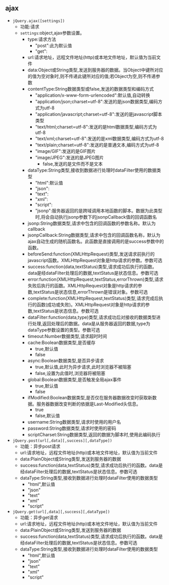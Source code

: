## ajax
* `jQuery.ajax([settings])`
    * 功能:请求
    * `settings`:object,ajax参数设置。
        * type:请求方法
            * "post":此为默认值
            * "get":
        * url:请求地址，远程文件地址(http)或本地文件地址，默认值为当前文件 
        * data:Object或String类型,发送到服务器的数据。当Object中键所对应的值为空对象时,则不传递此键所对应的值;若Object为空,则不传递参数
        * contentType:String数据类型或false,发送的数据类型和编码方式
            * "application/x-www-form-urlencoded":默认值,自动转换
            * "application/json;charset=utf-8":发送的是json数据类型,编码方式为utf-8
            * "application/javascript;charset=utf-8":发送的是javascript脚本类型
            * "text/html;charset=utf-8":发送的是html数据类型,编码方式为utf-8
            * "text/xml;charset=utf-8":发送的是xml数据类型,编码方式为utf-8
            * "text/plain;charset=utf-8":发送的是普通文本,编码方式为utf-8
            * "image/GIF":发送的是GIF图片
            * "image/JPEG":发送的是JPEG图片
                * false,发送的是文件而不是文本
        * dataType:String类型,接收到数据进行处理时dataFilter使用的数据类型
            * "html":默认值
            * "json":
            * "text":
            * "xml":
            * "script":
            * "jsonp":服务器返回的是跨域调用本地函数的脚本。数据为此类型时,将会自动执行jsonp参数下的jsonpCallback值的回调函数名
        * jsonp:String数据类型,请求中包含的回调函数的参数名称。默认为callback
        * jsonpCallback:String数据类型,请求中包含的回调函数名称，默认为ajax自动生成的随机函数名。此函数是直接调用的是success参数中的函数。
        * beforeSend:function(XMLHttpRequest)类型,发送请求前执行的javascript函数。XMLHttpRequest对象是http请求的参数。参数可选
        * success:function(data,textStatus)类型,请求成功后执行的函数。data是经dataFilter处理后的数据,textStatus是状态信息。参数可选
        * error:function(XMLHttpRequest,textStatus,errorThrown)类型,请求失败后执行的函数。XMLHttpRequest对象是http请求的参数,textStatus是状态信息,errorThrown是错误对象。参数可选
        * complete:function(XMLHttpRequest,textStatus)类型,请求完成后执行的函数(成功或失败)。XMLHttpRequest对象是http请求的参数,textStatus是状态信息。参数可选
        * dataFilter:function(data,type)类型,请求成功后对接收的数据类型进行处理,返回处理后的数据。data是从服务器返回的数据,type为dataType参数设置的类型。参数可选
        * timeout:Number数据类型,请求超时时间
        * cache:Boolean数据类型,是否缓存
            * true,默认值
            * false
        * async:Boolean数据类型,是否异步请求
            * true,默认值,此时为异步请求,此时浏览器不被阻塞
            * false,设置为此值时,浏览器将被阻塞
        * global:Boolean数据类型,是否触发全局ajax事件
            * true,默认值
            * false
        * ifModified:Boolean数据类型,是否仅在服务器数据改变时获取新数据。服务器数据改变判断的依据是Last-Modified头信息。
            * true
            * false,默认值
        * username:String数据类型,请求时使用的用户名
        * password:String数据类型,请求时使用的密码
        * scriptCharset:String数据类型,返回的数据为脚本时,使用此编码执行
* `jQuery.post(url[,data][,success][,dataType])`
    * 功能：异步post请求
    * url:请求地址，远程文件地址(http)或本地文件地址，默认值为当前文件
    * data:PlainObject或String类型,发送到服务器的数据
    * success:function(data,textStatus)类型,请求成功后执行的函数。data是经dataFilter处理后的数据,textStatus是状态信息。参数可选
    * dataType:String类型,接收到数据进行处理时dataFilter使用的数据类型
        * "html",默认值
        * "json"
        * "text"
        * "xml"
        * "script"
* `jQuery.get(url[,data][,success][,dataType])`
    * 功能：异步get请求
    * url:请求地址，远程文件地址(http)或本地文件地址，默认值为当前文件
    * data:PlainObject或String类型,发送到服务器的数据
    * success:function(data,textStatus)类型,请求成功后执行的函数。data是经dataFilter处理后的数据,textStatus是状态信息。参数可选
    * dataType:String类型,接收到数据进行处理时dataFilter使用的数据类型
        * "html",默认值
        * "json"
        * "text"
        * "xml"
        * "script"
